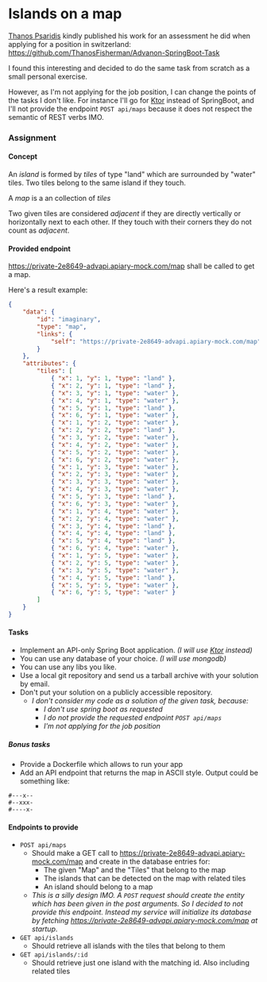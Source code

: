 # Islands on a map
[Thanos Psaridis](https://github.com/ThanosFisherman) kindly published his work for an assessment he did when applying for a position in switzerland: https://github.com/ThanosFisherman/Advanon-SpringBoot-Task

I found this interesting and decided to do the same task from scratch as a small personal exercise.

However, as I'm not applying for the job position, I can change the points of the tasks I don't like. For instance I'll go for [Ktor](https://github.com/ktorio/ktor) instead of SpringBoot, and I'll not provide the endpoint `POST api/maps` because it does not respect the semantic of REST verbs IMO.

### Assignment
#### Concept
An *island* is formed by *tiles* of type "land" which are surrounded by "water" tiles. Two tiles belong to the same island if they touch.

A *map* is a an collection of *tiles*

Two given tiles are considered *adjacent* if they are directly vertically or horizontally next to each other. If they touch with their corners they do not count as *adjacent*.  

#### Provided endpoint
https://private-2e8649-advapi.apiary-mock.com/map shall be called to get a map.

Here's a result example:
```json
{
    "data": {
        "id": "imaginary",
        "type": "map",
        "links": {
            "self": "https://private-2e8649-advapi.apiary-mock.com/map"
        }
    },
    "attributes": {
        "tiles": [
            { "x": 1, "y": 1, "type": "land" },
            { "x": 2, "y": 1, "type": "land" },
            { "x": 3, "y": 1, "type": "water" },
            { "x": 4, "y": 1, "type": "water" },
            { "x": 5, "y": 1, "type": "land" },
            { "x": 6, "y": 1, "type": "water" },
            { "x": 1, "y": 2, "type": "water" },
            { "x": 2, "y": 2, "type": "land" },
            { "x": 3, "y": 2, "type": "water" },
            { "x": 4, "y": 2, "type": "water" },
            { "x": 5, "y": 2, "type": "water" },
            { "x": 6, "y": 2, "type": "water" },
            { "x": 1, "y": 3, "type": "water" },
            { "x": 2, "y": 3, "type": "water" },
            { "x": 3, "y": 3, "type": "water" },
            { "x": 4, "y": 3, "type": "water" },
            { "x": 5, "y": 3, "type": "land" },
            { "x": 6, "y": 3, "type": "water" },
            { "x": 1, "y": 4, "type": "water" },
            { "x": 2, "y": 4, "type": "water" },
            { "x": 3, "y": 4, "type": "land" },
            { "x": 4, "y": 4, "type": "land" },
            { "x": 5, "y": 4, "type": "land" },
            { "x": 6, "y": 4, "type": "water" },
            { "x": 1, "y": 5, "type": "water" },
            { "x": 2, "y": 5, "type": "water" },
            { "x": 3, "y": 5, "type": "water" },
            { "x": 4, "y": 5, "type": "land" },
            { "x": 5, "y": 5, "type": "water" },
            { "x": 6, "y": 5, "type": "water" }
        ]
    }
}
```

#### Tasks
* Implement an API-only Spring Boot application. *(I will use [Ktor](https://github.com/ktorio/ktor) instead)*
* You can use any database of your choice. *(I will use mongodb)*
* You can use any libs you like.
* Use a local git repository and send us a tarball archive with your solution by email.
* Don't put your solution on a publicly accessible repository.
	* *I don't consider my code as a solution of the given task, because:*
		* *I don't use spring boot as requested*
		* *I do not provide the requested endpoint `POST api/maps`*
		* *I'm not applying for the job position*
  
##### Bonus tasks
  * Provide a Dockerfile which allows to run your app
  * Add an API endpoint that returns the map in ASCII style. Output could be something like:
  ```
  #---x-- 
  #--xxx- 
  #----x-
  ```

#### Endpoints to provide

* `POST api/maps`
  * Should make a GET call to https://private-2e8649-advapi.apiary-mock.com/map
    and create in the database entries for: 
    * The given "Map" and the "Tiles" that belong to the map 
    * The islands that can be detected on the map with related tiles 
    * An island should belong to a map
  * *This is a silly design IMO. A `POST` request should create the entity which has been given in the post arguments. So I decided to not provide this endpoint. Instead my service will initialize its database by fetching  https://private-2e8649-advapi.apiary-mock.com/map at startup*.
* `GET api/islands`
  * Should retrieve all islands with the tiles that belong to them
* `GET api/islands/:id`
  * Should retrieve just one island with the matching id. Also including related tiles
